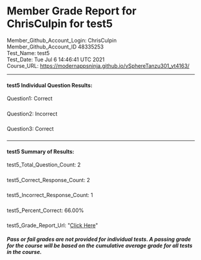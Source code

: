 # Member Grade Report for ChrisCulpin for test5  
   
Member_Github_Account_Login: ChrisCulpin  
Member_Github_Account_ID 48335253  
Test_Name: test5  
Test_Date: Tue Jul  6 14:46:41 UTC 2021  
Course_URL: https://modernappsninja.github.io/vSphereTanzu301_vt4163/  
   
---  
#### test5 Individual Question Results:  
Question1: Correct  
#####  
Question2: Incorrect  
#####  
Question3: Correct  
#####  
---  
#### test5 Summary of Results:  
test5_Total_Question_Count: 2  
#####  
test5_Correct_Response_Count: 2  
#####  
test5_Incorrect_Response_Count: 1  
#####  
test5_Percent_Correct: 66.00%  
#####  
test5_Grade_Report_Url: "[Click Here](https://github.com/modernappsninjas/ChrisCulpin/blob/main/static/userdata/courses/vSphereTanzu301_vt4163/grade_report.pr326.test5.md)"
##### Pass or fail grades are not provided for individual tests. A passing grade for the course will be based on the cumulative average grade for all tests in the course.  
